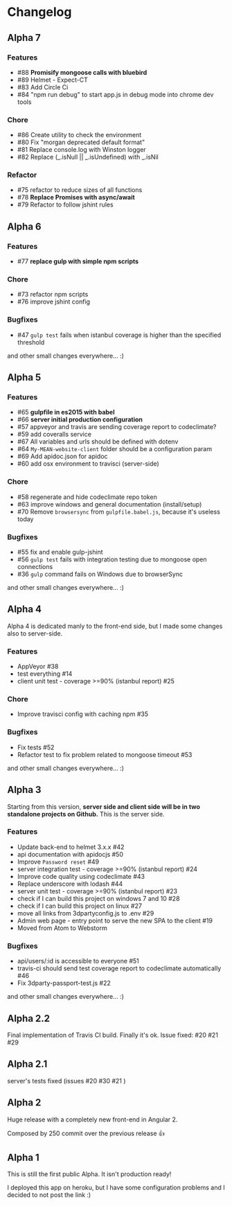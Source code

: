# Changelog

## Alpha 7

### **Features**

- #88 **Promisify mongoose calls with bluebird**
- #89 Helmet - Expect-CT
- #83 Add Circle Ci
- #84 "npm run debug" to start app.js in debug mode into chrome dev tools

### **Chore**

- #86 Create utility to check the environment
- #80 Fix "morgan deprecated default format"
- #81 Replace console.log with Winston logger
- #82 Replace (_.isNull || _.isUndefined) with _.isNil

### **Refactor**

- #75 refactor to reduce sizes of all functions
- #78 **Replace Promises with async/await**
- #79 Refactor to follow jshint rules


## Alpha 6

### **Features**

- #77 **replace gulp with simple npm scripts**

### **Chore**

- #73 refactor npm scripts
- #76 improve jshint config

### **Bugfixes**

- #47 `gulp test` fails when istanbul coverage is higher than the specified threshold

and other small changes everywhere... :)



## Alpha 5

### **Features**

- #65 **gulpfile in es2015 with babel**
- #66 **server initial production configuration**
- #57 appveyor and travis are sending coverage report to codeclimate?
- #59 add coveralls service
- #67 All variables and urls should be defined with dotenv
- #64 `My-MEAN-website-client` folder should be a configuration param
- #69 Add apidoc.json for apidoc
- #60 add osx environment to travisci (server-side)

### **Chore**

- #58 regenerate and hide codeclimate repo token
- #63 improve windows and general documentation (install/setup)
- #70 Remove `browsersync` from `gulpfile.babel.js`, because it's useless today

### **Bugfixes**

- #55 fix and enable gulp-jshint
- #56 `gulp test` fails with integration testing due to mongoose open connections
- #36 `gulp` command fails on Windows due to browserSync

and other small changes everywhere... :)


## Alpha 4

Alpha 4 is dedicated manly to the front-end side, but I made some changes also to server-side.

### **Features**

- AppVeyor #38
- test everything #14
- client unit test - coverage >=90% (istanbul report) #25

### **Chore**

- Improve travisci config with caching npm #35

### **Bugfixes**

- Fix tests #52
- Refactor test to fix problem related to mongoose timeout #53

and other small changes everywhere... :)


## Alpha 3

Starting from this version, **server side and client side will be in two standalone projects on Github.**
This is the server side.

### **Features**

- Update back-end to helmet 3.x.x #42
- api documentation with apidocjs #50
- Improve `Password reset` #49
- server integration test - coverage >=90% (istanbul report) #24
- Improve code quality using codeclimate #43
- Replace underscore with lodash #44
- server unit test - coverage >=90% (istanbul report) #23
- check if I can build this project on windows 7 and 10 #28
- check if I can build this project on linux #27
- move all links from 3dpartyconfig.js to .env #29
- Admin web page - entry point to serve the new SPA to the client #19
- Moved from Atom to Webstorm

### **Bugfixes**

- api/users/:id is accessible to everyone #51
- travis-ci should send test coverage report to codeclimate automatically #46
- Fix 3dparty-passport-test.js #22

and other small changes everywhere... :)


## Alpha 2.2

Final implementation of Travis CI build. Finally it's ok.
Issue fixed: #20 #21 #29


## Alpha 2.1

server's tests fixed (issues #20 #30 #21 )


## Alpha 2

Huge release with a completely new front-end in Angular 2.

Composed by 250 commit over the previous release 👍


## Alpha 1

This is still the first public Alpha.
It isn't production ready!

I deployed this app on heroku, but I have some configuration problems and I decided to not post the link :)